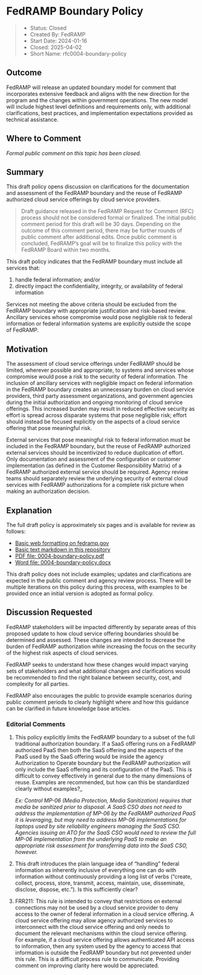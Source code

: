 # FedRAMP Boundary Policy

> - Status: Closed
> - Created By: FedRAMP
> - Start Date: 2024-01-16
> - Closed: 2025-04-02
> - Short Name: rfc0004-boundary-policy

## Outcome

FedRAMP will release an updated boundary model for comment that incorporates
extensive feedback and aligns with the new direction for the program and the
changes within government operations. The new model will include highest level
definitions and requirements only, with additional clarifications, best
practices, and implementation expectations provided as technical assistance.

## Where to Comment

_Formal public comment on this topic has been closed._

## Summary

This draft policy opens discussion on clarifications for the documentation and
assessment of the FedRAMP boundary and the reuse of FedRAMP authorized cloud
service offerings by cloud service providers.

> Draft guidance released in the FedRAMP Request for Comment (RFC) process
> should not be considered formal or finalized. The initial public comment
> period for this draft will be 30 days. Depending on the outcome of this
> comment period, there may be further rounds of public comment after additional
> edits. Once public comment is concluded, FedRAMP’s goal will be to finalize
> this policy with the FedRAMP Board within two months.

This draft policy indicates that the FedRAMP boundary must include all services
that:

1. handle federal information; and/or
2. directly impact the confidentiality, integrity, or availability of federal
   information

Services not meeting the above criteria should be excluded from the FedRAMP
boundary with appropriate justification and risk-based review. Ancillary
services whose compromise would pose negligible risk to federal information or
federal information systems are explicitly outside the scope of FedRAMP.

## Motivation

The assessment of cloud service offerings under FedRAMP should be limited,
wherever possible and appropriate, to systems and services whose compromise
would pose a risk to the security of federal information. The inclusion of
ancillary services with negligible impact on federal information in the FedRAMP
boundary creates an unnecessary burden on cloud service providers, third party
assessment organizations, and government agencies during the initial
authorization and ongoing monitoring of cloud service offerings. This increased
burden may result in reduced effective security as effort is spread across
disparate systems that pose negligible risk; effort should instead be focused
explicitly on the aspects of a cloud service offering that pose meaningful risk.

External services that pose meaningful risk to federal information must be
included in the FedRAMP boundary, but the reuse of FedRAMP authorized external
services should be incentivized to reduce duplication of effort. Only
documentation and assessment of the configuration or customer implementation (as
defined in the Customer Responsibility Matrix) of a FedRAMP authorized external
service should be required. Agency review teams should separately review the
underlying security of external cloud services with FedRAMP authorizations for a
complete risk picture when making an authorization decision.

## Explanation

The full draft policy is approximately six pages and is available for review as
follows:

- [Basic web formatting on fedramp.gov](https://www.fedramp.gov/updates/rfcs/0004)
- [Basic text markdown in this repository](https://github.com/FedRAMP/rfc0004-boundary-policy/blob/main/rfc/assets/0004-boundary-policy.md)
- [PDF file: 0004-boundary-policy.pdf](https://github.com/FedRAMP/rfc0004-boundary-policy/blob/main/rfc/assets/0004-boundary-policy.pdf)
- [Word file: 0004-boundary-policy.docx](https://github.com/FedRAMP/rfc0004-boundary-policy/raw/refs/heads/main/rfc/assets/0004-boundary-policy.docx)

This draft policy does not include examples; updates and clarifications are
expected in the public comment and agency review process. There will be multiple
iterations on this policy during this process, with examples to be provided once
an initial version is adopted as formal policy.

## Discussion Requested

FedRAMP stakeholders will be impacted differently by separate areas of this
proposed update to how cloud service offering boundaries should be determined
and assessed. These changes are intended to decrease the burden of FedRAMP
authorization while increasing the focus on the security of the highest risk
aspects of cloud services.

FedRAMP seeks to understand how these changes would impact varying sets of
stakeholders and what additional changes and clarifications would be recommended
to find the right balance between security, cost, and complexity for all
parties.

FedRAMP also encourages the public to provide example scenarios during public
comment periods to clearly highlight where and how this guidance can be
clarified in future knowledge base articles.

### Editorial Comments

1. This policy explicitly limits the FedRAMP boundary to a subset of the full
   traditional authorization boundary. If a SaaS offering runs on a FedRAMP
   authorized PaaS then both the SaaS offering and the aspects of the PaaS used
   by the SaaS offering would be inside the agency Authorization to Operate
   boundary but the FedRAMP authorization will only include the SaaS offering
   and its configuration of the PaaS. This is difficult to convey effectively in
   general due to the many dimensions of reuse. Examples are recommended, but
   how can this be standardized clearly without examples?\_

   _Ex: Control MP-06 (Media Protection, Media Sanitization) requires that media
   be sanitized prior to disposal. A SaaS CSO does not need to address the
   implementation of MP-06 by the FedRAMP authorized PaaS it is leveraging, but
   may need to address MP-06 implementations for laptops used by site
   reliability engineers managing the SaaS CSO. Agencies issuing an ATO for the
   SaaS CSO would need to review the full MP-06 implementation from the
   underlying PaaS to make an appropriate risk assessment for transferring data
   into the SaaS CSO, however._

2. This draft introduces the plain language idea of “handling” federal
   information as inherently inclusive of everything one can do with information
   without continuously providing a long list of verbs (“create, collect,
   process, store, transmit, access, maintain, use, disseminate, disclose,
   dispose, etc.”). Is this sufficiently clear?

3. FRR211: This rule is intended to convey that restrictions on external
   connections may not be used by a cloud service provider to deny access to the
   owner of federal information in a cloud service offering. A cloud service
   offering may allow agency authorized services to interconnect with the cloud
   service offering and only needs to document the relevant mechanisms within
   the cloud service offering. For example, if a cloud service offering allows
   authenticated API access to information, then any system used by the agency
   to access that information is outside the FedRAMP boundary but not prevented
   under this rule. This is a difficult process rule to communicate. Providing
   comment on improving clarity here would be appreciated.
